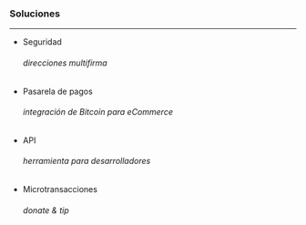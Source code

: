 ### Soluciones
------------------------
- Seguridad
  ###### direcciones multifirma <!-- .element: class="fragment fade-in" data-fragment-index="1" -->  
- Pasarela de pagos <!-- .element: class="fragment fade-in" data-fragment-index="2" -->
  ###### integración de Bitcoin para eCommerce<!-- .element: class="fragment fade-in" data-fragment-index="3" -->
- API <!-- .element: class="fragment fade-in" data-fragment-index="4" -->
  ###### herramienta para desarrolladores <!-- .element: class="fragment fade-in" data-fragment-index="5" -->
- Microtransacciones <!-- .element: class="fragment fade-in" data-fragment-index="6" -->
  ###### donate & tip <!-- .element: class="fragment fade-in" data-fragment-index="7" -->